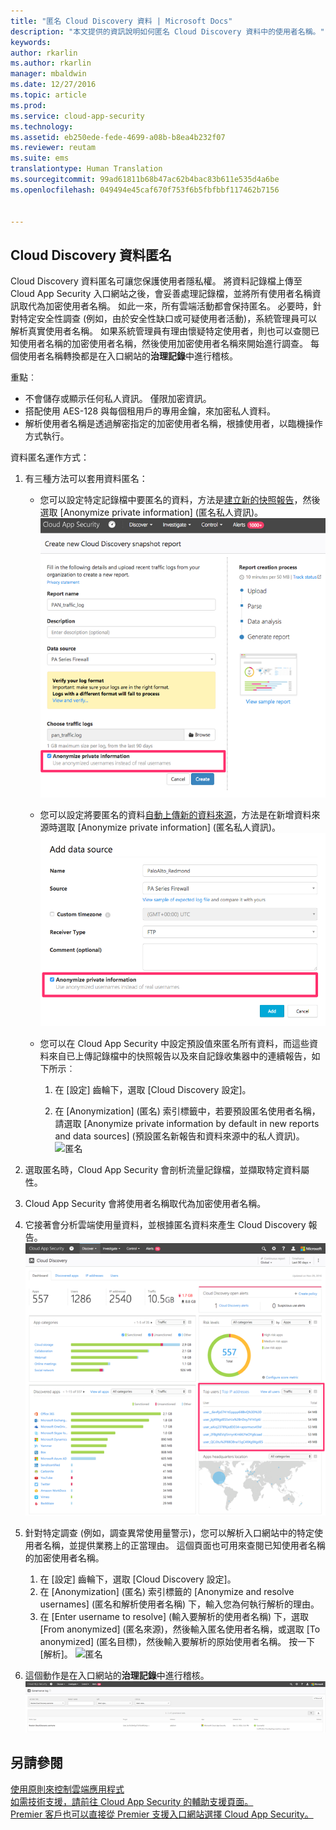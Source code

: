 ```yaml
---
title: "匿名 Cloud Discovery 資料 | Microsoft Docs"
description: "本文提供的資訊說明如何匿名 Cloud Discovery 資料中的使用者名稱。"
keywords: 
author: rkarlin
ms.author: rkarlin
manager: mbaldwin
ms.date: 12/27/2016
ms.topic: article
ms.prod: 
ms.service: cloud-app-security
ms.technology: 
ms.assetid: eb250ede-fede-4699-a08b-b8ea4b232f07
ms.reviewer: reutam
ms.suite: ems
translationtype: Human Translation
ms.sourcegitcommit: 99ad61811b68b47ac62b4bac83b611e535d4a6be
ms.openlocfilehash: 049494e45caf670f753f6b5fbfbbf117462b7156


---
```



## <a name="cloud-discovery-data-anonymization"></a>Cloud Discovery 資料匿名

Cloud Discovery 資料匿名可讓您保護使用者隱私權。 將資料記錄檔上傳至 Cloud App Security 入口網站之後，會妥善處理記錄檔，並將所有使用者名稱資訊取代為加密使用者名稱。 如此一來，所有雲端活動都會保持匿名。 必要時，針對特定安全性調查 (例如，由於安全性缺口或可疑使用者活動)，系統管理員可以解析真實使用者名稱。 如果系統管理員有理由懷疑特定使用者，則也可以查閱已知使用者名稱的加密使用者名稱，然後使用加密使用者名稱來開始進行調查。 每個使用者名稱轉換都是在入口網站的**治理記錄**中進行稽核。

重點︰
-   不會儲存或顯示任何私人資訊。 僅限加密資訊。
-   搭配使用 AES-128 與每個租用戶的專用金鑰，來加密私人資料。
-   解析使用者名稱是透過解密指定的加密使用者名稱，根據使用者，以臨機操作方式執行。


資料匿名運作方式：

1.  有三種方法可以套用資料匿名： 
    
    - 您可以設定特定記錄檔中要匿名的資料，方法是[建立新的快照報告](create-snapshot-cloud-discovery-reports.md)，然後選取 [Anonymize private information] (匿名私人資訊)。
 ![匿名快照資料](./media/anonymize-log.png)

    - 您可以設定將要匿名的資料[自動上傳新的資料來源](configure-automatic-log-upload-for-continuous-reports.md)，方法是在新增資料來源時選取 [Anonymize private information] (匿名私人資訊)。  
 ![匿名記錄資料](./media/anonymize-autolog.png)

    - 您可以在 Cloud App Security 中設定預設值來匿名所有資料，而這些資料來自已上傳記錄檔中的快照報告以及來自記錄收集器中的連續報告，如下所示︰
     
        1. 在 [設定] 齒輪下，選取 [Cloud Discovery 設定]。
     
        2. 在 [Anonymization] (匿名) 索引標籤中，若要預設匿名使用者名稱，請選取 [Anonymize private information by default in new reports and data sources] (預設匿名新報告和資料來源中的私人資訊)。
  ![匿名](./media/anonymizer.png)
  

2.  選取匿名時，Cloud App Security 會剖析流量記錄檔，並擷取特定資料屬性。
3.  Cloud App Security 會將使用者名稱取代為加密使用者名稱。
4.  它接著會分析雲端使用量資料，並根據匿名資料來產生 Cloud Discovery 報告。
 ![匿名 Cloud Discovery 儀表板](./media/anonymize-dashboard.png)
 

5.  針對特定調查 (例如，調查異常使用量警示)，您可以解析入口網站中的特定使用者名稱，並提供業務上的正當理由。 這個頁面也可用來查閱已知使用者名稱的加密使用者名稱。 

    1. 在 [設定] 齒輪下，選取 [Cloud Discovery 設定]。
    2. 在 [Anonymization] (匿名) 索引標籤的 [Anonymize and resolve usernames] (匿名和解析使用者名稱) 下，輸入您為何執行解析的理由。
    3. 在 [Enter username to resolve] (輸入要解析的使用者名稱) 下，選取 [From anonymized] (匿名來源)，然後輸入匿名使用者名稱，或選取 [To anonymized] (匿名目標)，然後輸入要解析的原始使用者名稱。 按一下 [解析]。 
![匿名](./media/anonymizer.png)

6.  這個動作是在入口網站的**治理記錄**中進行稽核。 
![匿名](./media/anonymize-gov-log.png)




  
      
## <a name="see-also"></a>另請參閱  
[使用原則來控制雲端應用程式](control-cloud-apps-with-policies.md)   
[如需技術支援，請前往 Cloud App Security 的輔助支援頁面。](http://support.microsoft.com/oas/default.aspx?prid=16031)   
[Premier 客戶也可以直接從 Premier 支援入口網站選擇 Cloud App Security。](https://premier.microsoft.com/)  
    
      
  


<!--HONumber=Dec16_HO4-->


